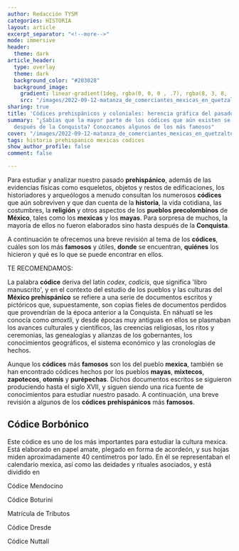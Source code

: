 ```yaml
---
author: Redacción TYSM
categories: HISTORIA
layout: article
excerpt_separator: "<!--more-->"
mode: immersive
header:
  theme: dark
article_header:
  type: overlay
  theme: dark
  background_color: "#203028"
  background_image:
    gradient: linear-gradient(1deg, rgba(0, 0, 0 , .7), rgba(8, 3, 8, .9))
    src: "/images/2022-09-12-matanza_de_comerciantes_mexicas_en_quetzaltepec-_en_el_folio_165r.jpg"
sharing: true
title: 'Códices prehispánicos y coloniales: herencia gráfica del pasado'
summary: "¿Sabías que la mayor parte de los códices que aún existen se elaboraron
  después de la Conquista? Conozcamos algunos de los más famosos"
cover: "/images/2022-09-12-matanza_de_comerciantes_mexicas_en_quetzaltepec-_en_el_folio_165r.jpg"
tags: historia prehispanico mexicas codices
show_author_profile: false
comment: false

---
```

Para estudiar y analizar nuestro pasado **prehispánico**, además de las evidencias físicas como esqueletos, objetos y restos de edificaciones, los historiadores y arqueólogos a menudo consultan los numerosos **códices** que aún sobreviven y que dan cuenta de la **historia**, la vida cotidiana, las costumbres, la **religión** y otros aspectos de los **pueblos precolombinos** de **México**, tales como los **mexicas** y los **mayas**. Para sorpresa de muchos, la mayoría de ellos no fueron elaborados sino hasta después de la **Conquista**.

A continuación te ofrecemos una breve revisión al tema de los **códices**, cuáles son los más **famosos** y útiles, **donde** se encuentran, **quiénes** los hicieron y qué es lo que se puede encontrar en ellos.

TE RECOMENDAMOS:

La palabra **códice** deriva del latín _codex_, _codicis_, que significa 'libro manuscrito', y en el contexto del estudio de los pueblos y las culturas del **México prehispánico** se refiere a una serie de documentos escritos y pictóricos que, supuestamente, son copias fieles de documentos perdidos que provendrían de la época anterior a la Conquista. En náhuatl se les conocía como  _amoxtli_, y desde épocas muy antiguas en ellos se plasmaban los avances culturales y científicos, las creencias religiosas, los ritos y ceremonias, las genealogías y alianzas de los gobernantes, los conocimientos geográficos, el sistema económico y las cronologías de hechos.

Aunque los **códices** más **famosos** son los del pueblo **mexica**, también se han encontrado códices hechos por los pueblos **mayas**, **mixtecos**, **zapotecos**, **otomís** y **purépechas**. Dichos documentos escritos se siguieron produciendo hasta el siglo XVII, y siguen siendo una rica fuente de conocimientos para estudiar nuestro pasado. A continuación, una breve revisión a algunos de los **códices** **prehispánicos** más **famosos**.

## Códice Borbónico

Este códice es uno de los más importantes para estudiar la cultura mexica. Está elaborado en papel amate, plegado en forma de acordeón, y sus hojas miden aproximadamente 40 centímetros por lado. En él se representaban el calendario mexica, así como las deidades y rituales asociados, y está dividido en 

Códice Mendocino

Códice Boturini

Matrícula de Tributos

Códice Dresde

Códice Nuttall